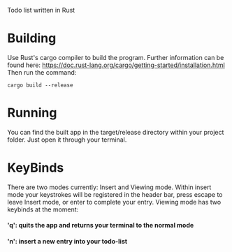 Todo list written in Rust

# Building
Use Rust's cargo compiler to build the program. Further information can be found here: https://doc.rust-lang.org/cargo/getting-started/installation.html
Then run the command: 
```
cargo build --release
```

# Running
You can find the built app in the target/release directory within your project folder. Just open it through your terminal.

# KeyBinds
There are two modes currently: Insert and Viewing mode. Within insert mode your keystrokes will be registered in the header bar, press escape to leave Insert mode, or enter to complete your entry. Viewing mode has two keybinds at the moment:

#### 'q': quits the app and returns your terminal to the normal mode
#### 'n': insert a new entry into your todo-list
